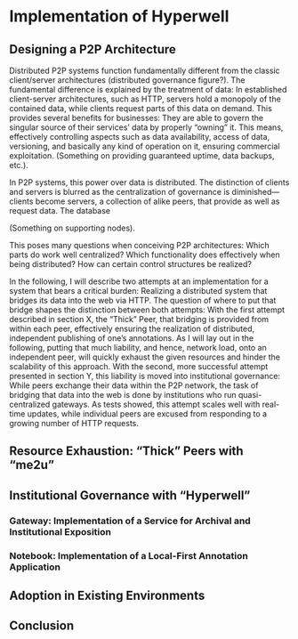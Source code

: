# Implementation of Hyperwell

## Designing a P2P Architecture

Distributed P2P systems function fundamentally different from the classic client/server architectures (distributed governance figure?). The fundamental difference is explained by the treatment of data: In established client-server architectures, such as HTTP, servers hold a monopoly of the contained data, while clients request parts of this data on demand. This provides several benefits for businesses: They are able to govern the singular source of their services’ data by properly “owning” it. This means, effectively controlling aspects such as data availability, access of data, versioning, and basically any kind of operation on it, ensuring commercial exploitation. (Something on providing guaranteed uptime, data backups, etc.).

In P2P systems, this power over data is distributed. The distinction of clients and servers is blurred as the centralization of governance is diminished—clients become servers, a collection of alike peers, that provide as well as request data. The database

(Something on supporting nodes).

This poses many questions when conceiving P2P architectures: Which parts do work well centralized? Which functionality does effectively when being distributed? How can certain control structures be realized?

In the following, I will describe two attempts at an implementation for a system that bears a critical burden: Realizing a distributed system that bridges its data into the web via HTTP. The question of where to put that bridge shapes the distinction between both attempts: With the first attempt described in section X, the “Thick” Peer, that bridging is provided from within each peer, effectively ensuring the realization of distributed, independent publishing of one’s annotations. As I will lay out in the following, putting that much liability, and hence, network load, onto an independent peer, will quickly exhaust the given resources and hinder the scalability of this approach. With the second, more successful attempt presented in section Y, this liability is moved into institutional governance: While peers exchange their data within the P2P network, the task of bridging that data into the web is done by institutions who run quasi-centralized gateways. As tests showed, this attempt scales well with real-time updates, while individual peers are excused from responding to a growing number of HTTP requests.

## Resource Exhaustion: “Thick” Peers with “me2u”

## Institutional Governance with “Hyperwell”

### Gateway: Implementation of a Service for Archival and Institutional Exposition

### Notebook: Implementation of a Local-First Annotation Application

## Adoption in Existing Environments

## Conclusion